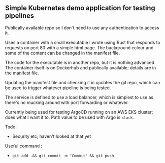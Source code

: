 ## Simple Kubernetes demo application for testing pipelines

Publically available repo so I don't need to use any authentication to access it.  

Uses a container with a small executable I wrote using Rust that responds to requests on port 80 with a simple html page. The background colour and some of the content can be changed in the manifest file.  

The code for the executable is in another repo, but it is nothing advanced. The container itself is on Dockerhub and publically available; details are in the manifest file.   

Updating the manifest file and checking it in updates the git repo, which can be used to trigger whatever pipeline is being tested.  

The service is defined to use a load balancer, which is simplest to use as there's no mucking around with port forwarding or whatever.  

Currently being used for testing ArgoCD running on an AWS EKS cluster; does what I want it to.  Path value to be used with Argo is `stack`.

Todo:
- Security etc; haven't looked at that yet  

Useful command :
- `git add .&& git commit -m "Commit" && git push`


